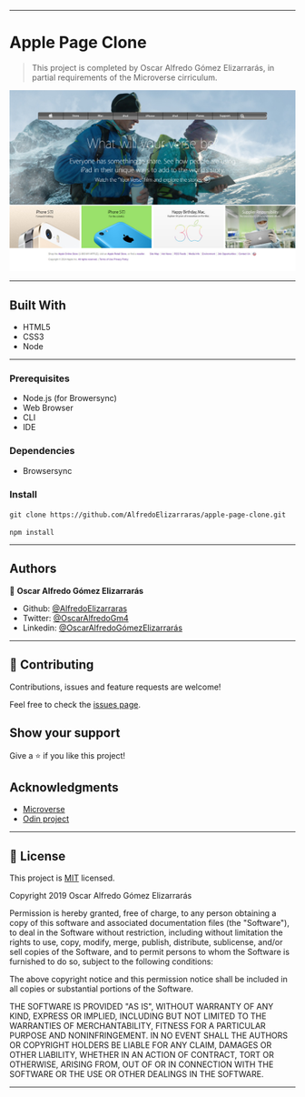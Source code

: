 
---

# Apple Page Clone

> This project is completed by Oscar Alfredo Gómez Elizarrarás, in partial requirements of the Microverse cirriculum. 

![Screenshot - 1920 x 1080 ](/public/screenshot.jpg?raw=true "Screenshot")

---


## Built With

- HTML5
- CSS3
- Node

---


### Prerequisites

- Node.js (for Browersync)
- Web Browser
- CLI
- IDE

### Dependencies

- Browsersync

### Install

`git clone https://github.com/AlfredoElizarraras/apple-page-clone.git`

`npm install`

---

## Authors

👤 **Oscar Alfredo Gómez Elizarrarás**

- Github: [@AlfredoElizarraras](https://github.com/AlfredoElizarraras)
- Twitter: [@OscarAlfredoGm4](https://twitter.com/OscarAlfredoGm4)
- Linkedin: [@OscarAlfredoGómezElizarrarás](https://mx.linkedin.com/in/oscar-alfredo-gomez-elizarraras-999589186)

---

## 🤝 Contributing

Contributions, issues and feature requests are welcome!

Feel free to check the [issues page](https://github.com/AlfredoElizarraras/apple-page-clone/issues).

## Show your support

Give a ⭐️ if you like this project!

## Acknowledgments

- [Microverse](https://microverse.org)
- [Odin project](https://www.theodinproject.com/)

---

## 📝 License

This project is [MIT](lic.url) licensed.

Copyright 2019 Oscar Alfredo Gómez Elizarrarás

Permission is hereby granted, free of charge, to any person obtaining a copy of this software and associated documentation files (the "Software"), to deal in the Software without restriction, including without limitation the rights to use, copy, modify, merge, publish, distribute, sublicense, and/or sell copies of the Software, and to permit persons to whom the Software is furnished to do so, subject to the following conditions:

The above copyright notice and this permission notice shall be included in all copies or substantial portions of the Software.

THE SOFTWARE IS PROVIDED "AS IS", WITHOUT WARRANTY OF ANY KIND, EXPRESS OR IMPLIED, INCLUDING BUT NOT LIMITED TO THE WARRANTIES OF MERCHANTABILITY, FITNESS FOR A PARTICULAR PURPOSE AND NONINFRINGEMENT. IN NO EVENT SHALL THE AUTHORS OR COPYRIGHT HOLDERS BE LIABLE FOR ANY CLAIM, DAMAGES OR OTHER LIABILITY, WHETHER IN AN ACTION OF CONTRACT, TORT OR OTHERWISE, ARISING FROM, OUT OF OR IN CONNECTION WITH THE SOFTWARE OR THE USE OR OTHER DEALINGS IN THE SOFTWARE.

---
